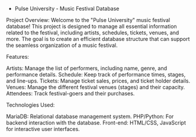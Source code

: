- Pulse University - Music Festival Database

Project Overview:
Welcome to the "Pulse University" music festival database! This project is designed to manage all essential information related to the festival, including artists, schedules, tickets, venues, and more. 
The goal is to create an efficient database structure that can support the seamless organization of a music festival.

Features:

Artists: Manage the list of performers, including name, genre, and performance details.
Schedule: Keep track of performance times, stages, and line-ups.
Tickets: Manage ticket sales, prices, and ticket holder details.
Venues: Manage the different festival venues (stages) and their capacity.
Attendees: Track festival-goers and their purchases.

Technologies Used:

MariaDB: Relational database management system.
PHP/Python: For backend interaction with the database.
Front-end: HTML/CSS, JavaScript for interactive user interfaces.
